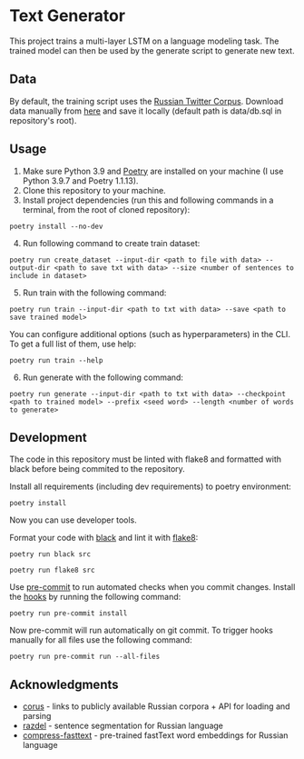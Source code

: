 # Text Generator
This project trains a multi-layer LSTM on a language modeling task. The trained model can then be used by the generate script to generate new text.

## Data
By default, the training script uses the [Russian Twitter Corpus](http://study.mokoron.com/). 
Download data manually from [here](https://www.dropbox.com/s/9egqjszeicki4ho/db.sql) and save it locally (default path is data/db.sql in repository's root).

## Usage
1. Make sure Python 3.9 and [Poetry](https://python-poetry.org/docs/) are installed on your machine (I use Python 3.9.7 and Poetry 1.1.13).
2. Clone this repository to your machine.
3. Install project dependencies (run this and following commands in a terminal, from the root of cloned repository):
```
poetry install --no-dev
```
4. Run following command to create train dataset:
```
poetry run create_dataset --input-dir <path to file with data> --output-dir <path to save txt with data> --size <number of sentences to include in dataset>
```
5. Run train with the following command:
```
poetry run train --input-dir <path to txt with data> --save <path to save trained model>
```
You can configure additional options (such as hyperparameters) in the CLI. To get a full list of them, use help:
```
poetry run train --help
```
6. Run generate with the following command:
```
poetry run generate --input-dir <path to txt with data> --checkpoint <path to trained model> --prefix <seed word> --length <number of words to generate>
```

## Development

The code in this repository must be linted with flake8 and formatted with black before being commited to the repository.

Install all requirements (including dev requirements) to poetry environment:
```
poetry install
```
Now you can use developer tools.

Format your code with [black](https://github.com/psf/black) and lint it with [flake8](https://github.com/PyCQA/flake8):
```
poetry run black src
```
```
poetry run flake8 src
```

Use [pre-commit](https://pre-commit.com/) to run automated checks when you commit changes.
Install the  [hooks](https://git-scm.com/book/en/v2/Customizing-Git-Git-Hooks) by running the following command:
```
poetry run pre-commit install
```
Now pre-commit will run automatically on git commit. To trigger hooks manually for all files use the following command:
```
poetry run pre-commit run --all-files
```

## Acknowledgments
* [corus](https://github.com/natasha/corus) - links to publicly available Russian corpora + API for loading and parsing
* [razdel](https://github.com/natasha/razdel) - sentence segmentation for Russian language
* [compress-fasttext](https://github.com/avidale/compress-fasttext) - pre-trained fastText word embeddings for Russian language
